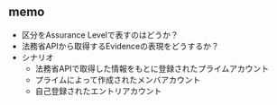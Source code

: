 ## memo
* 区分をAssurance Levelで表すのはどうか？
* 法務省APIから取得するEvidenceの表現をどうするか？
* シナリオ
    * 法務省APIで取得した情報をもとに登録されたプライムアカウント
    * プライムによって作成されたメンバアカウント
    * 自己登録されたエントリアカウント
